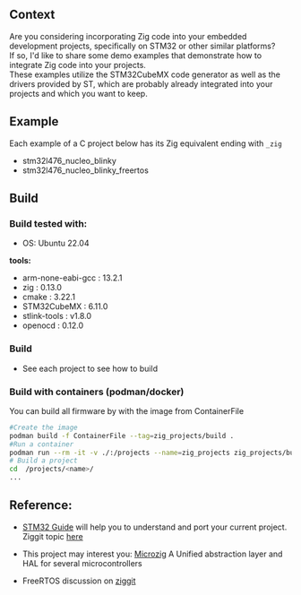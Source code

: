## Context

Are you considering incorporating Zig code into your embedded development projects, specifically on STM32 or other similar platforms?  
If so, I'd like to share some demo examples that demonstrate how to  integrate Zig code into your projects.  
These examples utilize the STM32CubeMX code generator as well as the drivers provided by ST, which are probably already integrated into your projects and which you want to keep.


## Example

Each example of a C project below has its Zig equivalent ending with `_zig`

- stm32l476_nucleo_blinky
- stm32l476_nucleo_blinky_freertos

## Build

### Build tested with:

- OS: Ubuntu 22.04

**tools:**

- arm-none-eabi-gcc : 13.2.1
- zig :  0.13.0
- cmake : 3.22.1
- STM32CubeMX : 6.11.0
- stlink-tools : v1.8.0
- openocd : 0.12.0

### Build

- See each project to see how to build

### Build with containers (podman/docker)

You can build all firmware by with the image from ContainerFile

```bash
#Create the image
podman build -f ContainerFile --tag=zig_projects/build .
#Run a container
podman run --rm -it -v ./:/projects --name=zig_projects zig_projects/build
# Build a project
cd  /projects/<name>/
...
```

## Reference:

- [STM32 Guide](https://github.com/Sazerac4/stm32-zig-porting-guide/tree/main) will help you to understand and port your current project. Ziggit topic [here](https://ziggit.dev/t/stm32-porting-guide-first-pass/4414)
- This project may interest you: [Microzig](https://github.com/ZigEmbeddedGroup/microzig) A Unified abstraction layer and HAL for several microcontrollers

- FreeRTOS discussion on [ziggit](https://ziggit.dev/t/exploring-zig-on-stm32-with-freertos/4653)